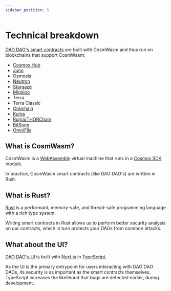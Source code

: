 ```yaml
---
sidebar_position: 5
---
```


# Technical breakdown

[DAO DAO's smart contracts](https://github.com/DA0-DA0/dao-contracts/) are built
with CosmWasm and thus run on blockchains that support CosmWasm:

- [Cosmos Hub](https://hub.cosmos.network/)
- [Juno](https://junonetwork.io/)
- [Osmosis](https://osmosis.zone/)
- [Neutron](https://www.neutron.org/)
- [Stargaze](https://stargaze.zone/)
- [Migaloo](https://twitter.com/migaloo_zone)
- Terra
- Terra Classic
- [Oraichain](https://orai.io)
- [Kujira](https://kujira.network/)
- [Rujira/THORChain](https://rujira.network/)
- [BitSong](https://bitsong.io/)
- [OmniFlix](https://omniflix.network/)

## What is CosmWasm?

CosmWasm is a [WebAssembly](https://webassembly.org/) virtual machine that runs
in a [Cosmos SDK](https://docs.cosmos.network/) module.

In practice, CosmWasm smart contracts (like DAO DAO's) are written in Rust.

## What is Rust?

[Rust](https://www.rust-lang.org/) is a performant, memory-safe, and thread-safe
programming language with a rich type system.

Writing smart contracts in Rust allows us to perform better security analysis on
our contracts, which in turn protects your DAOs from common attacks.

## What about the UI?

[DAO DAO's UI](https://github.com/DA0-DA0/dao-dao-ui) is built with
[Next.js](https://nextjs.org/) in [TypeScript](https://www.typescriptlang.org/).

As the UI is the primary entrypoint for users interacting with DAO DAO DAOs, its
security is as important as the smart contracts themselves. TypeScript increases
the likelihood that bugs are detected earlier, during development.
